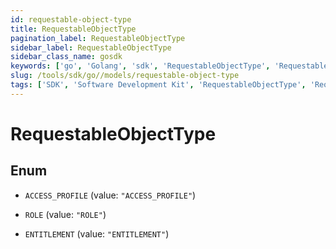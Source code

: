 ```yaml
---
id: requestable-object-type
title: RequestableObjectType
pagination_label: RequestableObjectType
sidebar_label: RequestableObjectType
sidebar_class_name: gosdk
keywords: ['go', 'Golang', 'sdk', 'RequestableObjectType', 'RequestableObjectType'] 
slug: /tools/sdk/go//models/requestable-object-type
tags: ['SDK', 'Software Development Kit', 'RequestableObjectType', 'RequestableObjectType']
---
```


# RequestableObjectType

## Enum


* `ACCESS_PROFILE` (value: `"ACCESS_PROFILE"`)

* `ROLE` (value: `"ROLE"`)

* `ENTITLEMENT` (value: `"ENTITLEMENT"`)


